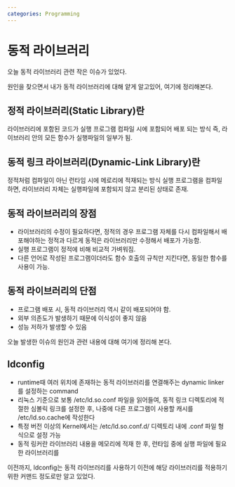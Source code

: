 ```yaml
---
categories: Programming
---
```



# 동적 라이브러리

오늘 동적 라이브러리 관련 작은 이슈가 있었다.

원인을 찾으면서 내가 동적 라이브러리에 대해 얕게 알고있어, 여기에 정리해본다.

## 정적 라이브러리(Static Library)란
라이브러리에 포함된 코드가 실행 프로그램 컴파일 시에 포함되어 배포 되는 방식
즉, 라이브러리 안의 모든 함수가 실행파일의 일부가 됨.

## 동적 링크 라이브러리(Dynamic-Link Library)란
정적처럼 컴파일이 아닌 런타임 시에 메로리에 적재되는 방식
실행 프로그램을 컴파일 하면, 라이브러리 자체는 실행파일에 포함되지 않고 분리된 상태로 존재.

## 동적 라이브러리의 장점
 * 라이브러리의 수정이 필요하다면, 정적의 경우 프로그램 자체를 다시 컴파일해서 배포해야하는 정적과 다르게 동적은 라이브러리만 수정해서 배포가 가능함.
 * 실행 프로그램이 정적에 비해 비교적 가벼워짐.
 * 다른 언어로 작성된 프로그램이더라도 함수 호출의 규칙만 지킨다면, 동일한 함수를 사용이 가능.


## 동적 라이브러리의 단점
 * 프로그램 배포 시, 동적 라이브러리 역시 같이 배포되어야 함.
 * 외부 의존도가 발생하기 때문에 이식성이 좋지 않음
 * 성능 저하가 발생할 수 있음



오늘 발생한 이슈의 원인과 관련 내용에 대해 여기에 정리해 본다.

 ## ldconfig
 * runtime때 여러 위치에 존재하는 동적 라이브러리를 연결해주는 dynamic linker를 설정하는 command
 * 리눅스 기준으로 보통 /etc/ld.so.conf 파일을 읽어들여, 동적 링크 디렉토리에 적절한 심볼릭 링크를 설정한 후, 나중에 다른 프로그램이 사용할 캐시를 /etc/ld.so.cache에 작성한다
 * 특정 버전 이상의 Kernel에서는 /etc/ld.so.conf.d/ 디렉토리 내에 .conf 파일 형식으로 설정 가능
 * 동적 링커란 라이브러리 내용을 메모리에 적재 한 후, 런타임 중에 실행 파일에 필요한 라이브러리를 

 이전까지, ldconfig는 동적 라이브러리를 사용하기 이전에 해당 라이브러리를 적용하기 위한 커맨드 정도로만 알고 있었다. 
